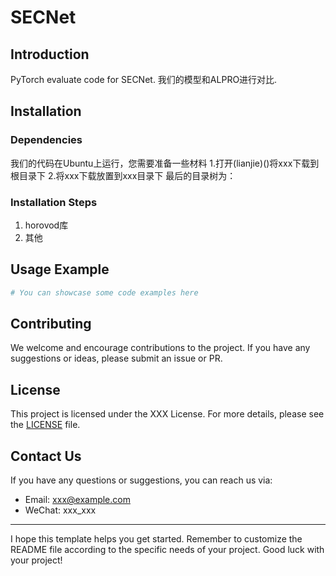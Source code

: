 # SECNet 

## Introduction
PyTorch evaluate code for SECNet. 我们的模型和ALPRO进行对比. 

## Installation 
### Dependencies
我们的代码在Ubuntu上运行，您需要准备一些材料
1.打开(lianjie)()将xxx下载到根目录下
2.将xxx下载放置到xxx目录下
最后的目录树为：


### Installation Steps
1. horovod库 
2. 其他

## Usage Example
```python
# You can showcase some code examples here
```

## Contributing
We welcome and encourage contributions to the project. If you have any suggestions or ideas, please submit an issue or PR.

## License
This project is licensed under the XXX License. For more details, please see the [LICENSE](LICENSE) file.

## Contact Us
If you have any questions or suggestions, you can reach us via:
- Email: xxx@example.com
- WeChat: xxx_xxx

---

I hope this template helps you get started. Remember to customize the README file according to the specific needs of your project. Good luck with your project!
